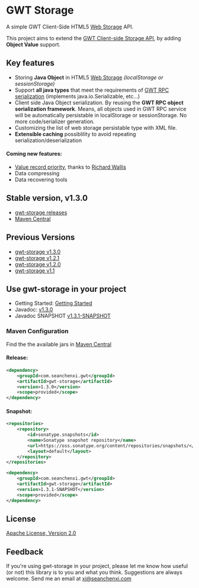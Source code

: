 # GWT Storage

A simple GWT Client-Side HTML5 [Web Storage](http://www.w3.org/TR/webstorage/) API.

This project aims to extend the [GWT Client-side Storage API](http://www.gwtproject.org/doc/latest/DevGuideHtml5Storage.html), by adding **Object Value** support.



## Key features
  * Storing **Java Object** in HTML5 [Web Storage](http://www.w3.org/TR/webstorage/) _(localStorage or sessionStorage)_
  * Support **all java types** that meet the requirements of [GWT RPC serialization](http://www.gwtproject.org/doc/latest/tutorial/RPC.html#serialize) (implements java.io.Serializable, etc...)
  * Client side Java Object serialization. By reusing the **GWT RPC object serialization framework**. Means, all objects used in GWT RPC service will be automatically persistable in localStorage or sessionStorage. No more code/serializer generation.
  * Customizing the list of web storage persistable type with XML file.
  * **Extensible caching** possiblility to avoid repeating serialization/deserialization
  
#### Coming new features: 
  * [Value record priority](https://github.com/seanchenxi/gwt-storage/pull/3), thanks to [Richard Wallis](https://github.com/rdwallis)
  * Data compressing
  * Data recovering tools

## Stable version, v1.3.0
  * [gwt-storage releases](https://github.com/seanchenxi/gwt-storage/releases/) 
  * [Maven Central](http://search.maven.org/#search%7Cga%7C1%7Ccom.seanchenxi.gwt)

## Previous Versions
  * [gwt-storage v1.3.0](https://github.com/seanchenxi/gwt-storage/releases/tag/v1.3.0)
  * [gwt-storage v1.2.1](https://github.com/seanchenxi/gwt-storage/releases/tag/v1.2.1)
  * [gwt-storage v1.2.0](https://github.com/seanchenxi/gwt-storage/releases/tag/v1.2.0)
  * [gwt-storage v1.1](https://github.com/seanchenxi/gwt-storage/releases/tag/v1.1)

## Use gwt-storage in your project
  * Getting Started: <a target="_blank" href="https://github.com/seanchenxi/gwt-storage/wiki/Getting-Started">Getting Started</a>
  * Javadoc: <a target="_blank" href="http://seanchenxi.github.io/gwt-storage/javadoc/1.3.0/">v1.3.0</a><br/>
  * Javadoc SNAPSHOT <a target="_blank" href="http://seanchenxi.github.io/gwt-storage/javadoc/1.3.1-SNAPSHOT/">v1.3.1-SNAPSHOT</a><br/>

### Maven Configuration
Find the the available jars in [Maven Central](http://search.maven.org/#search%7Cga%7C1%7Ccom.seanchenxi.gwt)

#### Release:
```xml
<dependency>
    <groupId>com.seanchenxi.gwt</groupId>
    <artifactId>gwt-storage</artifactId>
    <version>1.3.0</version>
    <scope>provided</scope>
</dependency>
```

#### Snapshot:
```xml
<repositories>
    <repository>
        <id>sonatype.snapshots</id>
        <name>Sonatype snapshot repository</name>
        <url>https://oss.sonatype.org/content/repositories/snapshots/</url>
        <layout>default</layout>
    </repository>
</repositories>

<dependency>
    <groupId>com.seanchenxi.gwt</groupId>
    <artifactId>gwt-storage</artifactId>
    <version>1.3.1-SNAPSHOT</version>
    <scope>provided</scope>
</dependency>
```


## License
  [Apache License, Version 2.0](http://www.apache.org/licenses/LICENSE-2.0)


## Feedback
  If you're using gwt-storage in your project, please let me know how useful (or not) this library is to you and what you think.
  Suggestions are always welcome. Send me an email at [xi@seanchenxi.com](mailto:xi@seanchenxi.com)
